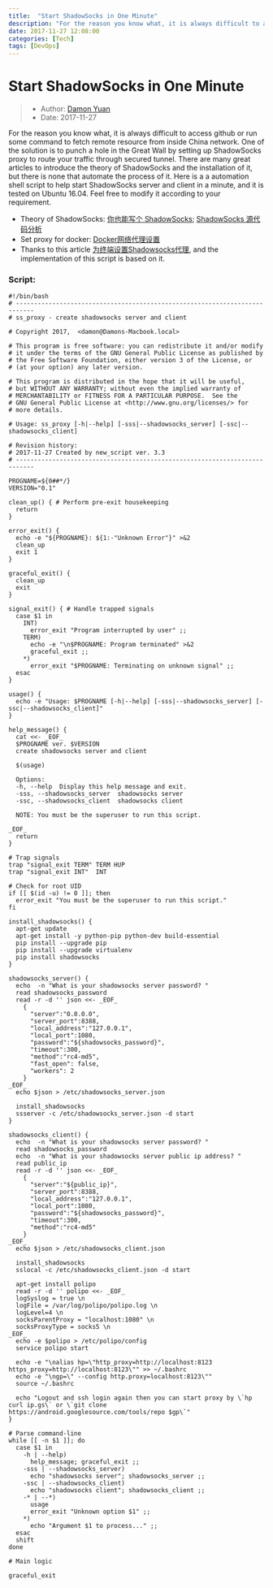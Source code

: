 ```yaml
---
title:  "Start ShadowSocks in One Minute"
description: "For the reason you know what, it is always difficult to access github or run some command to fetch remote resource from inside China network. One of the solution is to punch a hole in the Great Wall by setting up ShadowSocks proxy to route your traffic through secured tunnel. There are many great articles to introduce the theory of ShadowSocks and the installation of it, but there is none that automate the process of it. Here is a a automation shell script to help start ShadowSocks server and client in a minute, and it is tested on Ubuntu 16.04. Feel free to modify it according to your requirement."
date: 2017-11-27 12:08:00
categories: [Tech]
tags: [DevOps]
---
```


# Start ShadowSocks in One Minute

> * Author: [Damon Yuan](https://www.damonyuan.com)
> * Date: 2017-11-27

For the reason you know what, it is always difficult to access github or run some command to fetch remote resource from inside China network. One of the solution is to punch a hole in the Great Wall by setting up ShadowSocks proxy to route your traffic through secured tunnel. There are many great articles to introduce the theory of ShadowSocks and the installation of it, but there is none that automate the process of it. Here is a a automation shell script to help start ShadowSocks server and client in a minute, and it is tested on Ubuntu 16.04. Feel free to modify it according to your requirement.

* Theory of ShadowSocks: [你也能写个 ShadowSocks](https://github.com/gwuhaolin/blog/issues/12 "你也能写个 Shadowsocks"); [ShadowSocks 源代码分析](https://loggerhead.me/posts/shadowsocks-yuan-ma-fen-xi-xie-yi-yu-jie-gou.html#fn:router-problem)
* Set proxy for docker: [Docker网络代理设置](http://blog.csdn.net/styshoo/article/details/55657714 "Docker网络代理设置")
* Thanks to this article [为终端设置Shadowsocks代理](http://droidyue.com/blog/2016/04/04/set-shadowsocks-proxy-for-terminal/ "为终端设置Shadowsocks代理"), and the implementation of this script is based on it.

### Script:

```
#!/bin/bash
# ---------------------------------------------------------------------------
# ss_proxy - create shadowsocks server and client

# Copyright 2017,  <damon@Damons-Macbook.local>

# This program is free software: you can redistribute it and/or modify
# it under the terms of the GNU General Public License as published by
# the Free Software Foundation, either version 3 of the License, or
# (at your option) any later version.

# This program is distributed in the hope that it will be useful,
# but WITHOUT ANY WARRANTY; without even the implied warranty of
# MERCHANTABILITY or FITNESS FOR A PARTICULAR PURPOSE.  See the
# GNU General Public License at <http://www.gnu.org/licenses/> for
# more details.

# Usage: ss_proxy [-h|--help] [-sss|--shadowsocks_server] [-ssc|--shadowsocks_client]

# Revision history:
# 2017-11-27 Created by new_script ver. 3.3
# ---------------------------------------------------------------------------

PROGNAME=${0##*/}
VERSION="0.1"

clean_up() { # Perform pre-exit housekeeping
  return
}

error_exit() {
  echo -e "${PROGNAME}: ${1:-"Unknown Error"}" >&2
  clean_up
  exit 1
}

graceful_exit() {
  clean_up
  exit
}

signal_exit() { # Handle trapped signals
  case $1 in
    INT)
      error_exit "Program interrupted by user" ;;
    TERM)
      echo -e "\n$PROGNAME: Program terminated" >&2
      graceful_exit ;;
    *)
      error_exit "$PROGNAME: Terminating on unknown signal" ;;
  esac
}

usage() {
  echo -e "Usage: $PROGNAME [-h|--help] [-sss|--shadowsocks_server] [-ssc|--shadowsocks_client]"
}

help_message() {
  cat <<- _EOF_
  $PROGNAME ver. $VERSION
  create shadowsocks server and client

  $(usage)

  Options:
  -h, --help  Display this help message and exit.
  -sss, --shadowsocks_server  shadowsocks server
  -ssc, --shadowsocks_client  shadowsocks client

  NOTE: You must be the superuser to run this script.

_EOF_
  return
}

# Trap signals
trap "signal_exit TERM" TERM HUP
trap "signal_exit INT"  INT

# Check for root UID
if [[ $(id -u) != 0 ]]; then
  error_exit "You must be the superuser to run this script."
fi

install_shadowsocks() {
  apt-get update
  apt-get install -y python-pip python-dev build-essential
  pip install --upgrade pip
  pip install --upgrade virtualenv
  pip install shadowsocks
}

shadowsocks_server() {
  echo  -n "What is your shadowsocks server password? "
  read shadowsocks_password
  read -r -d '' json <<- _EOF_
    {
      "server":"0.0.0.0",
      "server_port":8388,
      "local_address":"127.0.0.1",
      "local_port":1080,
      "password":"${shadowsocks_password}",
      "timeout":300,
      "method":"rc4-md5",
      "fast_open": false,
      "workers": 2
    }
_EOF_
  echo $json > /etc/shadowsocks_server.json

  install_shadowsocks
  ssserver -c /etc/shadowsocks_server.json -d start
}

shadowsocks_client() {
  echo  -n "What is your shadowsocks server password? "
  read shadowsocks_password
  echo  -n "What is your shadowsocks server public ip address? "
  read public_ip
  read -r -d '' json <<- _EOF_
    {
      "server":"${public_ip}",
      "server_port":8388,
      "local_address":"127.0.0.1",
      "local_port":1080,
      "password":"${shadowsocks_password}",
      "timeout":300,
      "method":"rc4-md5"
    }
_EOF_
  echo $json > /etc/shadowsocks_client.json

  install_shadowsocks
  sslocal -c /etc/shadowsocks_client.json -d start

  apt-get install polipo
  read -r -d '' polipo <<- _EOF_
  logSyslog = true \n
  logFile = /var/log/polipo/polipo.log \n
  logLevel=4 \n
  socksParentProxy = "localhost:1080" \n
  socksProxyType = socks5 \n
_EOF_
  echo -e $polipo > /etc/polipo/config
  service polipo start

  echo -e "\nalias hp=\"http_proxy=http://localhost:8123 https_proxy=http://localhost:8123\"" >> ~/.bashrc
  echo -e "\ngp=\" --config http.proxy=localhost:8123\""
  source ~/.bashrc

  echo "Logout and ssh login again then you can start proxy by \`hp curl ip.gs\` or \`git clone  https://android.googlesource.com/tools/repo $gp\`"
}

# Parse command-line
while [[ -n $1 ]]; do
  case $1 in
    -h | --help)
      help_message; graceful_exit ;;
    -sss | --shadowsocks_server)
      echo "shadowsocks server"; shadowsocks_server ;;
    -ssc | --shadowsocks_client)
      echo "shadowsocks client"; shadowsocks_client ;;
    -* | --*)
      usage
      error_exit "Unknown option $1" ;;
    *)
      echo "Argument $1 to process..." ;;
  esac
  shift
done

# Main logic

graceful_exit
```
